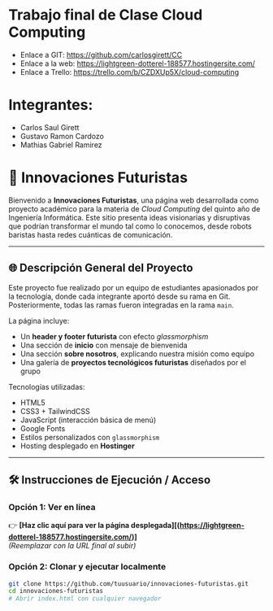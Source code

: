 # Trabajo final de Clase Cloud Computing
- Enlace a GIT: https://github.com/carlosgirett/CC
- Enlace a la web: https://lightgreen-dotterel-188577.hostingersite.com/
- Enlace a Trello: https://trello.com/b/CZDXUp5X/cloud-computing

# Integrantes:
- Carlos Saul Girett
- Gustavo Ramon Cardozo
- Mathias Gabriel Ramirez

# 🚀 Innovaciones Futuristas

Bienvenido a **Innovaciones Futuristas**, una página web desarrollada como proyecto académico para la materia de *Cloud Computing* del quinto año de Ingeniería Informática. Este sitio presenta ideas visionarias y disruptivas que podrían transformar el mundo tal como lo conocemos, desde robots baristas hasta redes cuánticas de comunicación.

---

## 🌐 Descripción General del Proyecto

Este proyecto fue realizado por un equipo de estudiantes apasionados por la tecnología, donde cada integrante aportó desde su rama en Git. Posteriormente, todas las ramas fueron integradas en la rama `main`.

La página incluye:

- Un **header y footer futurista** con efecto *glassmorphism*
- Una sección de **inicio** con mensaje de bienvenida
- Una sección **sobre nosotros**, explicando nuestra misión como equipo
- Una galería de **proyectos tecnológicos futuristas** diseñados por el grupo

Tecnologías utilizadas:

- HTML5
- CSS3 + TailwindCSS
- JavaScript (interacción básica de menú)
- Google Fonts
- Estilos personalizados con `glassmorphism`
- Hosting desplegado en **Hostinger**

---

## 🛠️ Instrucciones de Ejecución / Acceso

### Opción 1: Ver en línea

👉 **[Haz clic aquí para ver la página desplegada][(https://lightgreen-dotterel-188577.hostingersite.com/)]**  
*(Reemplazar con la URL final al subir)*

### Opción 2: Clonar y ejecutar localmente

```bash
git clone https://github.com/tuusuario/innovaciones-futuristas.git
cd innovaciones-futuristas
# Abrir index.html con cualquier navegador
